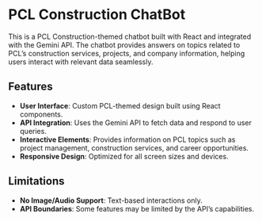 # PCL Construction ChatBot

This is a PCL Construction-themed chatbot built with React and integrated with the Gemini API. The chatbot provides answers on topics related to PCL’s construction services, projects, and company information, helping users interact with relevant data seamlessly.

## Features

- **User Interface**: Custom PCL-themed design built using React components.
- **API Integration**: Uses the Gemini API to fetch data and respond to user queries.
- **Interactive Elements**: Provides information on PCL topics such as project management, construction services, and career opportunities.
- **Responsive Design**: Optimized for all screen sizes and devices.

## Limitations

- **No Image/Audio Support**: Text-based interactions only.
- **API Boundaries**: Some features may be limited by the API’s capabilities.

